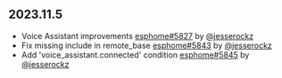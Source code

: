 ## 2023.11.5

- Voice Assistant improvements [esphome#5827](https://github.com/esphome/esphome/pull/5827) by [@jesserockz](https://github.com/jesserockz)
- Fix missing include in remote_base [esphome#5843](https://github.com/esphome/esphome/pull/5843) by [@jesserockz](https://github.com/jesserockz)
- Add 'voice_assistant.connected' condition [esphome#5845](https://github.com/esphome/esphome/pull/5845) by [@jesserockz](https://github.com/jesserockz)

